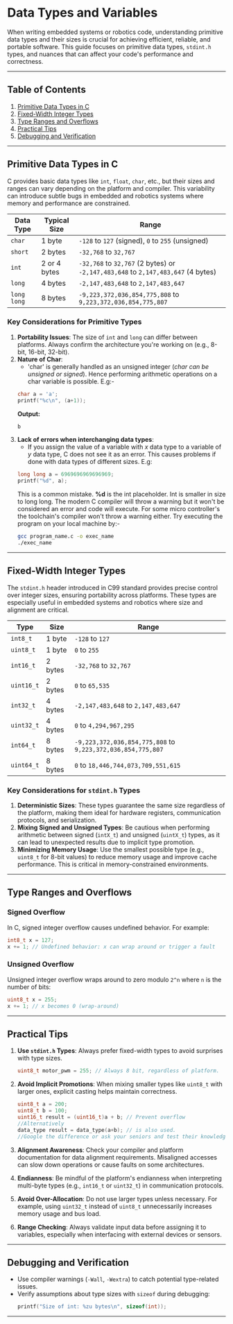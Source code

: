 # Data Types and Variables

When writing embedded systems or robotics code, understanding primitive data types and their sizes is crucial for achieving efficient, reliable, and portable software. This guide focuses on primitive data types, `stdint.h` types, and nuances that can affect your code's performance and correctness.

---

## Table of Contents
1. [Primitive Data Types in C](#primitive-data-types-in-c)
2. [Fixed-Width Integer Types](#fixed-width-integer-types)
3. [Type Ranges and Overflows](#type-ranges-and-overflows)
4. [Practical Tips](#practical-tips)
5. [Debugging and Verification](#debugging-and-verification)

---

## Primitive Data Types in C

C provides basic data types like `int`, `float`, `char`, etc., but their sizes and ranges can vary depending on the platform and compiler. This variability can introduce subtle bugs in embedded and robotics systems where memory and performance are constrained.

| **Data Type** | **Typical Size** | **Range**                                |
|---------------|------------------|------------------------------------------|
| `char`        | 1 byte           | `-128` to `127` (signed), `0` to `255` (unsigned) |
| `short`       | 2 bytes          | `-32,768` to `32,767`                   |
| `int`         | 2 or 4 bytes     | `-32,768` to `32,767` (2 bytes) or `-2,147,483,648` to `2,147,483,647` (4 bytes) |
| `long`        | 4 bytes          | `-2,147,483,648` to `2,147,483,647`     |
| `long long`   | 8 bytes          | `-9,223,372,036,854,775,808` to `9,223,372,036,854,775,807` |

### **Key Considerations for Primitive Types**

1. **Portability Issues**: The size of `int` and `long` can differ between platforms. Always confirm the architecture you're working on (e.g., 8-bit, 16-bit, 32-bit).
2. **Nature of Char**: 
   - 'char' is generally handled as an unsigned integer (*char can be unsigned or signed*). Hence performing arithmetic operations on a char variable is possible. E.g:- 
   ```c
   char a = 'a';
   printf("%c\n", (a+1));
   ```
   **Output:**
   ```sh
   b
   ```
3. **Lack of errors when interchanging data types**:
    - If you assign the value of a variable with _x_ data  type to a variable of _y_ data type, C does not see it as an error. This causes problems if done with data types of different sizes. E.g:
    ```c
    long long a = 6969696969696969;
    printf("%d", a);
    ```
    This is a common mistake. __%d__ is the int placeholder. Int is smaller in size to long long. The modern C compiler will throw a warning but it won't be considered an error and code will execute. For some micro controller's the toolchain's  compiler won't throw a warning either. Try executing the program on your local machine by:-
    ```sh
    gcc program_name.c -o exec_name
    ./exec_name
    ```
    
---

## Fixed-Width Integer Types

The `stdint.h` header introduced in C99 standard provides precise control over integer sizes, ensuring portability across platforms. These types are especially useful in embedded systems and robotics where size and alignment are critical.

| **Type**             | **Size**   | **Range**                                |
|-----------------------|------------|------------------------------------------|
| `int8_t`             | 1 byte     | `-128` to `127`                          |
| `uint8_t`            | 1 byte     | `0` to `255`                             |
| `int16_t`            | 2 bytes    | `-32,768` to `32,767`                    |
| `uint16_t`           | 2 bytes    | `0` to `65,535`                          |
| `int32_t`            | 4 bytes    | `-2,147,483,648` to `2,147,483,647`      |
| `uint32_t`           | 4 bytes    | `0` to `4,294,967,295`                   |
| `int64_t`            | 8 bytes    | `-9,223,372,036,854,775,808` to `9,223,372,036,854,775,807` |
| `uint64_t`           | 8 bytes    | `0` to `18,446,744,073,709,551,615`      |

### **Key Considerations for `stdint.h` Types**

1. **Deterministic Sizes**: These types guarantee the same size regardless of the platform, making them ideal for hardware registers, communication protocols, and serialization.
2. **Mixing Signed and Unsigned Types**: Be cautious when performing arithmetic between signed (`intX_t`) and unsigned (`uintX_t`) types, as it can lead to unexpected results due to implicit type promotion.
3. **Minimizing Memory Usage**: Use the smallest possible type (e.g., `uint8_t` for 8-bit values) to reduce memory usage and improve cache performance. This is critical in memory-constrained environments.

---

## Type Ranges and Overflows

### **Signed Overflow**
In C, signed integer overflow causes undefined behavior. For example:
```c
int8_t x = 127;
x += 1; // Undefined behavior: x can wrap around or trigger a fault
```

### **Unsigned Overflow**
Unsigned integer overflow wraps around to zero modulo `2^n` where `n` is the number of bits:
```c
uint8_t x = 255;
x += 1; // x becomes 0 (wrap-around)
```

---

## Practical Tips

1. **Use `stdint.h` Types**: Always prefer fixed-width types to avoid surprises with type sizes.
   ```c
   uint8_t motor_pwm = 255; // Always 8 bit, regardless of platform.
   ```

2. **Avoid Implicit Promotions**: When mixing smaller types like `uint8_t` with larger ones, explicit casting helps maintain correctness.
   ```c
   uint8_t a = 200;
   uint8_t b = 100;
   uint16_t result = (uint16_t)a + b; // Prevent overflow
   //Alternatively
   data_type result = data_type(a+b); // is also used. 
   //Google the difference or ask your seniors and test their knowledge
   ```

3. **Alignment Awareness**: Check your compiler and platform documentation for data alignment requirements. Misaligned accesses can slow down operations or cause faults on some architectures.

4. **Endianness**: Be mindful of the platform's endianness when interpreting multi-byte types (e.g., `int16_t` or `uint32_t`) in communication protocols.

5. **Avoid Over-Allocation**: Do not use larger types unless necessary. For example, using `uint32_t` instead of `uint8_t` unnecessarily increases memory usage and bus load.

6. **Range Checking**: Always validate input data before assigning it to variables, especially when interfacing with external devices or sensors.

---

## Debugging and Verification

- Use compiler warnings (`-Wall`, `-Wextra`) to catch potential type-related issues.
- Verify assumptions about type sizes with `sizeof` during debugging:
  ```c
  printf("Size of int: %zu bytes\n", sizeof(int));
  ```

---